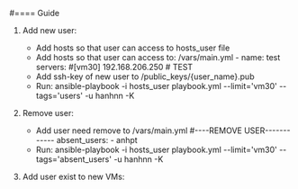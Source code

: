 #==== Guide

1. Add new user:
	+ Add hosts so that user can access to hosts_user file
	+ Add hosts so that user can access to: /vars/main.yml
		  - name: test
		    servers:
		      #[vm30]
		      192.168.206.250   # TEST
	+ Add ssh-key of new user to /public_keys/{user_name}.pub
	+ Run:
		ansible-playbook -i hosts_user playbook.yml --limit='vm30' --tags='users' -u hanhnn -K

2. Remove user:
	+ Add user need remove to /vars/main.yml
		#----REMOVE USER------------
		absent_users:
		      - anhpt
	+ Run:
		ansible-playbook -i hosts_user playbook.yml --limit='vm30' --tags='absent_users' -u hanhnn -K

3. Add user exist to new VMs:
